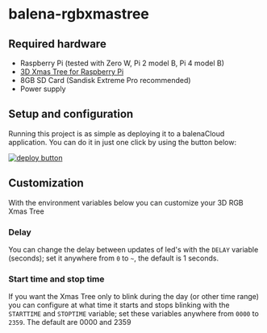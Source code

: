 # balena-rgbxmastree

## Required hardware
* Raspberry Pi (tested with Zero W, Pi 2 model B, Pi 4 model B)
* [3D Xmas Tree for Raspberry Pi](https://thepihut.com/products/3d-xmas-tree-for-raspberry-pi)
* 8GB SD Card (Sandisk Extreme Pro recommended)
* Power supply

## Setup and configuration

Running this project is as simple as deploying it to a balenaCloud application. You can do it in just one click by using the button below:

[![deploy button](https://balena.io/deploy.svg)](https://dashboard.balena-cloud.com/deploy?repoUrl=https://github.com/connect-cloud/balena-xmastree&defaultDeviceType=raspberry-pi)

## Customization
With the environment variables below you can customize your 3D RGB Xmas Tree

### Delay
You can change the delay between updates of led's with the `DELAY` variable (seconds); set it anywhere from `0` to `~`, the default is 1 seconds.

### Start time and stop time
If you want the Xmas Tree only to blink during the day (or other time range) you can configure at what time it starts and stops blinking with the
`STARTTIME` and `STOPTIME` variable; set these variables anywhere from `0000` to `2359`. The default are 0000 and 2359
